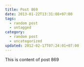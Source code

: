 ```yaml
---
title: Post 869
date: 2013-01-22T13:31:08+07:00
tags:
  - random post
  - untagged
category:
  - random post
  - uncategorized
updated: 2012-02-17T07:24:01+07:00
---
```

This is content of post 869